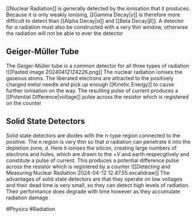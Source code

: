 [[Nuclear Radiation]] is generally detected by the ionisation that it produces. Because it is only weakly ionising, [[Gamma Decay|$\gamma$]] is therefore more difficult to detect than [[Alpha Decay|$\alpha$]] and [[Beta Decay|$\beta$]]. A detector for $\alpha$ radiation must also be constructed with a very thin window, otherwise the radiation will not be able to ever the detector
## Geiger-Müller Tube
The Geiger-Müller tube is a common detector for all three types of radiation
![[Pasted image 20240412124226.png]]
The nuclear radiation ionises the gaseous atoms. The liberated electrons are attracted to the positively charged metal needle and pick up enough [[Kinetic Energy]] to cause further ionisation on the way. The resulting pulse of current produces a [[Potential Difference|voltage]] pulse across the resistor which is registered on the counter
## Solid State Detectors
Solid state detectors are diodes with the n-type region connected to the positive. The n region is very thin so that $\alpha$ radiation can penetrate it into the depletion zone, $d$. Here it ionises the silicon, creating large numbers of electrons and holes, which are drawn to the $+V$ and earth respecgtively and constitute a pulse of current. This produces a potential difference pulse across the resistor which is registered by a counter
![[Detecting and Measuring Nuclear Radiation 2024-04-12 12.47.55.excalidraw]]
The advantages of solid state detectors are that they operate on low voltages and their dead time is very small, so they can detect high levels of radiation. Their performance does degrade with time however as they accumulate radiation damage

#Physics #Radiation 